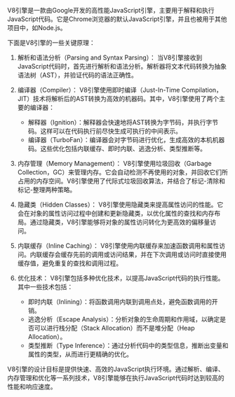 V8引擎是一款由Google开发的高性能JavaScript引擎，主要用于解释和执行JavaScript代码。它是Chrome浏览器的默认JavaScript引擎，并且也被用于其他项目中，如Node.js。

下面是V8引擎的一些关键原理：

1. 解析和语法分析（Parsing and Syntax Parsing）：
   当V8引擎接收到JavaScript代码时，首先进行解析和语法分析。解析器将文本代码转换为抽象语法树（AST），并验证代码的语法正确性。

2. 编译器（Compiler）：
   V8引擎使用即时编译（Just-In-Time Compilation，JIT）技术将解析后的AST转换为高效的机器码。其中，V8引擎使用了两个主要的编译器：

   - 解释器（Ignition）：解释器会快速地将AST转换为字节码，并执行字节码。这样可以在代码执行前尽快生成可执行的中间表示。
   - 编译器（TurboFan）：编译器会对字节码进行优化，生成高效的本机机器码。这些优化包括内联缓存、即时内联、逃逸分析、类型推断等。

3. 内存管理（Memory Management）：
   V8引擎使用垃圾回收（Garbage Collection，GC）来管理内存。它会自动检测不再使用的对象，并回收它们所占用的内存空间。V8引擎使用了代际式垃圾回收算法，并结合了标记-清除和标记-整理两种策略。

4. 隐藏类（Hidden Classes）：
   V8引擎使用隐藏类来提高属性访问的性能。它会在对象的属性访问过程中创建和更新隐藏类，以优化属性的查找和内存布局。通过隐藏类，V8引擎能够将对象的属性访问转化为更高效的偏移量访问。

5. 内联缓存（Inline Caching）：
   V8引擎使用内联缓存来加速函数调用和属性访问。内联缓存会缓存先前的调用或访问结果，并在下次调用或访问时直接使用缓存值，避免重复的查找和调用过程。

6. 优化技术：
   V8引擎包括多种优化技术，以提高JavaScript代码的执行性能。其中一些技术包括：

   - 即时内联（Inlining）：将函数调用内联到调用点处，避免函数调用的开销。
   - 逃逸分析（Escape Analysis）：分析对象的生命周期和作用域，以确定是否可以进行栈分配（Stack Allocation）而不是堆分配（Heap Allocation）。
   - 类型推断（Type Inference）：通过分析代码中的类型信息，推断出变量和属性的类型，从而进行更精确的优化。

V8引擎的设计目标是提供快速、高效的JavaScript执行环境。通过解析、编译、内存管理和优化等一系列技术，V8引擎能够在执行JavaScript代码时达到较高的性能和响应速度。